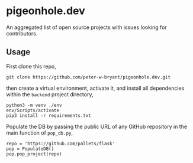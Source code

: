 # pigeonhole.dev
An aggregated list of open source projects with issues looking for contributors.

## Usage
First clone this repo,
```{bash}
git clone https://github.com/peter-w-bryant/pigeonhole.dev.git
```
then create a virtual environment, activate it, and install all dependencies within the `backend` project directory,
```{bash}
python3 -m venv ./env
env/Scripts/activate
pip3 install -r requirements.txt
```
Populate the DB by passing the public URL of any GitHub repository in the main function of `pop_db.py`,
```{python3}
repo = 'https://github.com/pallets/flask'
pop = PopulateDB()
pop.pop_project(repo)
```
